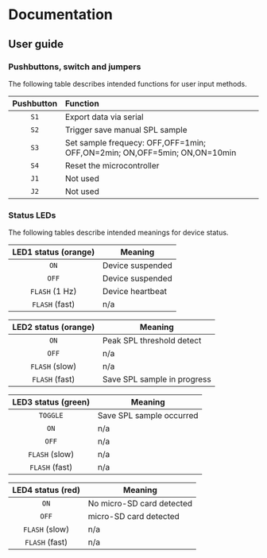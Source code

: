 # Documentation

## User guide

### Pushbuttons, switch and jumpers

The following table describes intended functions for user input methods.

| Pushbutton   | Function                                                                 |
| :----------: | :----------------------------------------------------------------------- |
| `S1`         | Export data via serial                                                   |
| `S2`         | Trigger save manual SPL sample                                           |
| `S3`         | Set sample frequecy: OFF,OFF=1min; OFF,ON=2min; ON,OFF=5min; ON,ON=10min |
| `S4`         | Reset the microcontroller                                                |
| `J1`         | Not used                                                                 |
| `J2`         | Not used                                                                 |

### Status LEDs

The following tables describe intended meanings for device status.

| LED1 status (orange) | Meaning          |
| :------------------: | ---------------- |
| `ON`                 | Device suspended |
| `OFF`                | Device suspended |
| `FLASH` (1 Hz)       | Device heartbeat |
| `FLASH` (fast)       | n/a              |

| LED2 status (orange) | Meaning                     |
| :------------------: | --------------------------- |
| `ON`                 | Peak SPL threshold detect   |
| `OFF`                | n/a                         |
| `FLASH` (slow)       | n/a                         |
| `FLASH` (fast)       | Save SPL sample in progress |

| LED3 status (green) | Meaning                       |
| :-----------------: | ----------------------------- |
| `TOGGLE`            | Save SPL sample occurred      |
| `ON`                | n/a                           |
| `OFF`               | n/a                           |
| `FLASH` (slow)      | n/a                           |
| `FLASH` (fast)      | n/a                           |

| LED4 status (red) | Meaning                   |
| :---------------: | ------------------------- |
| `ON`              | No micro-SD card detected |
| `OFF`             | micro-SD card detected    |
| `FLASH` (slow)    | n/a                       |
| `FLASH` (fast)    | n/a                       |